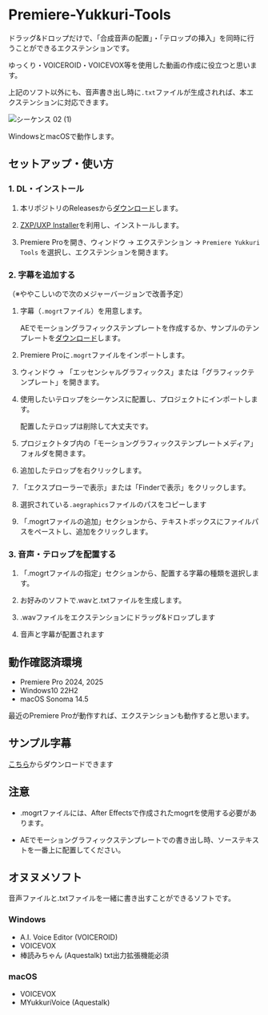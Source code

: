 # Premiere-Yukkuri-Tools

ドラッグ&ドロップだけで、「合成音声の配置」・「テロップの挿入」を同時に行うことができるエクステンションです。

ゆっくり・VOICEROID・VOICEVOX等を使用した動画の作成に役立つと思います。

上記のソフト以外にも、音声書き出し時に`.txt`ファイルが生成されれば、本エクステンションに対応できます。

![シーケンス 02 (1)](https://github.com/user-attachments/assets/246a26ab-ec89-43b2-80d6-6992e0cf7933)

WindowsとmacOSで動作します。

## セットアップ・使い方

### 1. DL・インストール

1. 本リポジトリのReleasesから[ダウンロード](https://github.com/tamago572/premiere-yukkuri-tools/releases/latest)します。

2. [ZXP/UXP Installer](https://aescripts.com/learn/zxp-installer/)を利用し、インストールします。

7. Premiere Proを開き、ウィンドウ → エクステンション → `Premiere Yukkuri Tools` を選択し、エクステンションを開きます。

### 2. 字幕を追加する

（※ややこしいので次のメジャーバージョンで改善予定）

1. 字幕（`.mogrt`ファイル）を用意します。

    AEでモーショングラフィックステンプレートを作成するか、サンプルのテンプレートを[ダウンロード](./mgts)します。

2. Premiere Proに`.mogrt`ファイルをインポートします。

3. ウィンドウ → 「エッセンシャルグラフィックス」または「グラフィックテンプレート」を開きます。

4. 使用したいテロップをシーケンスに配置し、プロジェクトにインポートします。

    配置したテロップは削除して大丈夫です。

5. プロジェクトタブ内の「モーショングラフィックステンプレートメディア」フォルダを開きます。

6. 追加したテロップを右クリックします。

7. 「エクスプローラーで表示」または「Finderで表示」をクリックします。

8. 選択されている`.aegraphics`ファイルのパスをコピーします

9. 「.mogrtファイルの追加」セクションから、テキストボックスにファイルパスをペーストし、追加をクリックします。

### 3. 音声・テロップを配置する

1. 「.mogrtファイルの指定」セクションから、配置する字幕の種類を選択します。

2. お好みのソフトで.wavと.txtファイルを生成します。

3. .wavファイルをエクステンションにドラッグ&ドロップします

4. 音声と字幕が配置されます

## 動作確認済環境

- Premiere Pro 2024, 2025
- Windows10 22H2
- macOS Sonoma 14.5

最近のPremiere Proが動作すれば、エクステンションも動作すると思います。

## サンプル字幕

[こちら](./mgts)からダウンロードできます

## 注意

- .mogrtファイルには、After Effectsで作成されたmogrtを使用する必要があります。

- AEでモーショングラフィックステンプレートでの書き出し時、ソーステキストを一番上に配置してください。

## オヌヌメソフト

音声ファイルと.txtファイルを一緒に書き出すことができるソフトです。

### Windows

- A.I. Voice Editor (VOICEROID)
- VOICEVOX
- 棒読みちゃん (Aquestalk) txt出力拡張機能必須

### macOS

- VOICEVOX
- MYukkuriVoice (Aquestalk)
